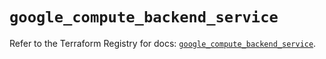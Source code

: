# `google_compute_backend_service`

Refer to the Terraform Registry for docs: [`google_compute_backend_service`](https://registry.terraform.io/providers/hashicorp/google-beta/6.11.2/docs/resources/google_compute_backend_service).
